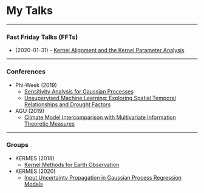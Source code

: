 # My Talks

---

### Fast Friday Talks (FFTs)

* (2020-01-31) - [Kernel Alignment and the Kernel Parameter Analysis](talks/2020_fft_01_31_hsic_align.md)

---

### Conferences

* Phi-Week (2019)
  * [Sensitivity Analysis for Gaussian Processes](talks/2019_phiweek_gpsens.md)
  * [Unsupervised Machine Learning: Exploring Spatial Temporal Relationships and Drought Factors](talks/2019_phiweek_rbigad.md)
* AGU (2019)
  * [Climate Model Intercomparison with Multivariate Information Theoretic Measures](talks/2019_agu_rbigclima.md)

---

### Groups

* KERMES (2018)
  * [Kernel Methods for Earth Observation](talks/2018_kermes_egp.md)
* KERMES (2020)
  * [Input Uncertainty Propagation in Gaussian Process Regression Models](talks/2020_kermes_egp.md)